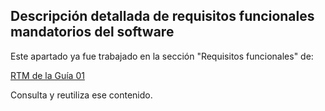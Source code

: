 ## Descripción detallada de requisitos funcionales mandatorios del software

Este apartado ya fue trabajado en la sección "Requisitos funcionales" de:

[RTM de la Guía 01](https://github.com/PendoVan/ED04/blob/a074784db2d2e05fb7bae64e21d8072449055140/docs/project/requisitos/rtm.md)

Consulta y reutiliza ese contenido.

